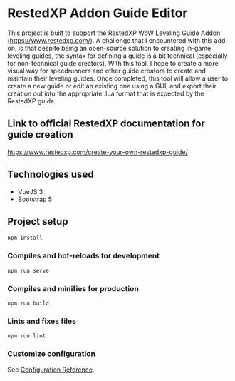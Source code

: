 # RestedXP Addon Guide Editor
This project is built to support the RestedXP WoW Leveling Guide Addon (https://www.restedxp.com/). A challenge that I encountered with this add-on, is that despite being an open-source solution to creating in-game leveling guides, the syntax for defining a guide is a bit technical (especially for non-technical guide creators). With this tool, I hope to create a more visual way for speedrunners and other guide creators to create and maintain their leveling guides. Once completed, this tool will allow a user to create a new guide or edit an existing one using a GUI, and export their creation out into the appropriate .lua format that is expected by the RestedXP guide. 

## Link to official RestedXP documentation for guide creation
https://www.restedxp.com/create-your-own-restedxp-guide/

## Technologies used
- VueJS 3
- Bootstrap 5

## Project setup
```
npm install
```

### Compiles and hot-reloads for development
```
npm run serve
```

### Compiles and minifies for production
```
npm run build
```

### Lints and fixes files
```
npm run lint
```

### Customize configuration
See [Configuration Reference](https://cli.vuejs.org/config/).
